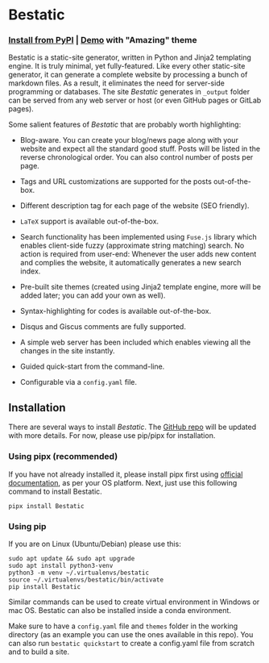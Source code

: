 # Bestatic

### [Install from PyPI](https://pypi.org/project/Bestatic/) | [Demo](https://demo.bestaticpy.com/) with "Amazing" theme

Bestatic is a static-site generator, written in Python and Jinja2 templating engine. 
It is truly minimal, yet fully-featured. Like every other static-site generator,
it can generate a complete website by processing a bunch of markdown files. As a result, 
it eliminates the need for server-side programming or databases. The site _Bestatic_ generates
in ````_output```` folder can be served from any web server or host (or even GitHub pages or GitLab pages). 

Some salient features of _Bestatic_ that are probably worth highlighting:

-  Blog-aware. You can create your blog/news page along with your website and expect all the standard 
good stuff. Posts will be listed in the reverse chronological order. You can also control number of posts per page. 

-  Tags and URL customizations are supported for the posts out-of-the-box. 

-  Different description tag for each page of the website (SEO friendly).

-  `LaTeX` support is available out-of-the-box.

-  Search functionality has been implemented using `Fuse.js` library which enables client-side fuzzy
(approximate string matching) search. No action is required from user-end: Whenever the user adds new content and 
complies the website, it automatically generates a new search index. 

-  Pre-built site themes (created using Jinja2 template engine, more will be added later; you can add your own as well). 

-  Syntax-highlighting for codes is available out-of-the-box.

-  Disqus and Giscus comments are fully supported.

-  A simple web server has been included which enables viewing all the changes in the site instantly. 

-  Guided quick-start from the command-line. 


-  Configurable via a `config.yaml` file.

## Installation

There are several ways to install _Bestatic_. The [GitHub repo](https://github.com/tatsatb/bestatic) will be updated 
with more details. For now, please use pip/pipx for installation.

### Using pipx (recommended)

If you have not already installed it, please install pipx first using 
[official documentation](https://pipx.pypa.io/stable/installation/), as per your OS platform. Next, just use this
following command to install Bestatic. 

    pipx install Bestatic

### Using pip

If you are on Linux (Ubuntu/Debian) please use this: 

    sudo apt update && sudo apt upgrade
    sudo apt install python3-venv
    python3 -m venv ~/.virtualenvs/bestatic
    source ~/.virtualenvs/bestatic/bin/activate
    pip install Bestatic


Similar commands can be used to create virtual environment in Windows or mac OS. Bestatic can also be installed
inside a conda environment. 

Make sure to have a `config.yaml` file and `themes` folder in the working directory (as an example you can use the ones available in this repo). You can also run `bestatic quickstart` to create a config.yaml file from scratch and to build a site.   

